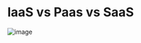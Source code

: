 # IaaS vs Paas vs SaaS

![image](https://github.com/clabordec/AZ-900-Notes/assets/72324462/69dad76e-5a9d-4838-a71f-8811d47ac488)
